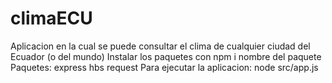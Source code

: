 # climaECU
Aplicacion en la cual se puede consultar el clima de cualquier ciudad del Ecuador (o del mundo)
Instalar los paquetes con npm i nombre del paquete
Paquetes:
express
hbs
request
Para ejecutar la aplicacion: node src/app.js
